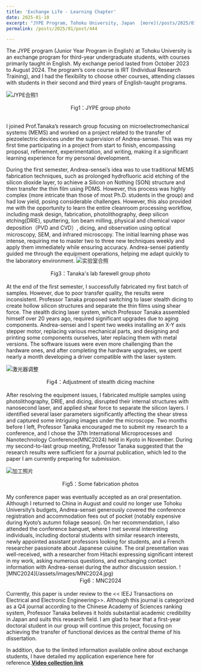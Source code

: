 ```yaml
---
title: 'Exchange Life - Learning Chapter'
date: 2025-01-10
excerpt: "JYPE Program, Tohoku University, Japan  [more](/posts/2025/01/post/444)"
permalink: /posts/2025/01/post/444

---
```


The JYPE program (Junior Year Program in English) at Tohoku University is an exchange program for third-year undergraduate students, with courses primarily taught in English. My exchange period lasted from October 2023 to August 2024. The program’s core course is IRT (Individual Research Training), and I had the flexibility to choose other courses, attending classes with students in their second and third years of English-taught programs.

![JYPE合照1](/assets/images/JYPE合照1.jpg)
<center>Fig1：JYPE group photo</center><br>  
 
I joined Prof.Tanaka’s research group focusing on microelectromechanical systems (MEMS) and worked on a project related to the transfer of piezoelectric devices under the supervision of Andrea-sensei. This was my first time participating in a project from start to finish, encompassing proposal, refinement, experimentation, and writing, making it a significant learning experience for my personal development.

During the first semester, Andrea-sensei’s idea was to use traditional MEMS fabrication techniques, such as prolonged hydrofluoric acid etching of the silicon dioxide layer, to achieve a Silicon on Nothing (SON) structure and then transfer the thin film using PDMS. However, this process was highly complex (more intricate than those of most Ph.D. students in the group) and had low yield, posing considerable challenges. However, this also provided me with the opportunity to learn the entire cleanroom processing workflow, including mask design, fabrication, photolithography, deep silicon etching(DRIE), sputtering, Ion beam milling, physical and chemical vapor deposition（PVD and CVD）, dicing, and observation using optical microscopy, SEM, and infrared microscopy. The initial learning phase was intense, requiring me to master two to three new techniques weekly and apply them immediately while ensuring accuracy. Andrea-sensei patiently guided me through the equipment operations, helping me adapt quickly to the laboratory environment.
![实验室合照](/assets/images/实验室合照.jpg)
<center>Fig3：Tanaka's lab farewell group photo</center><br>  
At the end of the first semester, I successfully fabricated my first batch of samples. However, due to poor transfer quality, the results were inconsistent. Professor Tanaka proposed switching to laser stealth dicing to create hollow silicon structures and separate the thin films using shear force. The stealth dicing laser system, which Professor Tanaka assembled himself over 20 years ago, required significant upgrades due to aging components. Andrea-sensei and I spent two weeks installing an X-Y axis stepper motor, replacing various mechanical parts, and designing and printing some components ourselves, later replacing them with metal versions. The software issues were even more challenging than the hardware ones, and after completing the hardware upgrades, we spent nearly a month developing a driver compatible with the laser system.

![激光器调整](/assets/images/激光器调整（1）.png)
<center>Fig4：Adjustment of stealth dicing machine</center><br>  
After resolving the equipment issues, I fabricated multiple samples using photolithography, DRIE, and dicing, disrupted their internal structures with nanosecond laser, and applied shear force to separate the silicon layers. I identified several laser parameters significantly affecting the shear stress and captured some intriguing images under the microscope. Two months before I left, Professor Tanaka encouraged me to submit my research to a conference, and I chose the 37th International Microprocesses and Nanotechnology Conference(MNC2024) held in Kyoto in November. During my second-to-last group meeting, Professor Tanaka suggested that the research results were sufficient for a journal publication, which led to the paper I am currently preparing for submission.

![加工照片](/assets/images/加工照片.png)
<center>Fig5：Some fabrication photos</center><br>  
My conference paper was eventually accepted as an oral presentation. Although I returned to China in August and could no longer use Tohoku University’s budgets, Andrea-sensei generously covered the conference registration and accommodation fees out of pocket (notably expensive during Kyoto’s autumn foliage season). On her recommendation, I also attended the conference banquet, where I met several interesting individuals, including doctoral students with similar research interests, newly appointed assistant professors looking for students, and a French researcher passionate about Japanese cuisine. The oral presentation was well-received, with a researcher from Hitachi expressing significant interest in my work, asking numerous questions, and exchanging contact information with Andrea-sensei during the author discussion session.
![MNC2024](/assets/images/MNC2024.jpg)
<center>Fig6：MNC2024</center><br> 
Currently, this paper is under review to  the << IEEJ Transactions on Electrical and Electronic Engineering>>. Although this journal is categorized as a Q4 journal according to the Chinese Academy of Sciences ranking system, Professor Tanaka believes it holds substantial academic credibility in Japan and suits this research field. I am glad to hear that a first-year doctoral student in our group will continue this project, focusing on achieving the transfer of functional devices as the central theme of his dissertation.


In addition, due to the limited information available online about exchange students, I have detailed my application experience here for reference.[**Video collection link**](https://space.bilibili.com/1330787288/channel/collectiondetail?sid=4448388&ctype=0)
